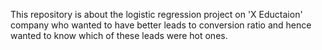 This repository is about the logistic regression project on 'X Eductaion' company who wanted to have better leads to conversion ratio and hence wanted to know which of these leads were hot ones.
